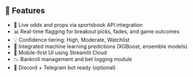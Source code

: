 ## 🚀 Features

- 🔗 Live odds and props via sportsbook API integration  
- 📊 Real-time flagging for breakout picks, fades, and game outcomes  
- 💡 Confidence tiering: High, Moderate, Watchlist  
- 🧠 Integrated machine learning predictions (XGBoost, ensemble models)  
- 📱 Mobile-first UI using Streamlit Cloud  
- 📉 Bankroll management and bet logging module  
- 🤖 Discord + Telegram bot ready (optional)
